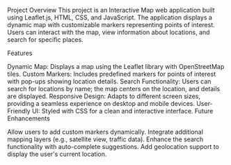 Project Overview
This project is an Interactive Map web application built using Leaflet.js, HTML, CSS, and JavaScript. The application displays a dynamic map with customizable markers representing points of interest. Users can interact with the map, view information about locations, and search for specific places.

Features

Dynamic Map: Displays a map using the Leaflet library with OpenStreetMap tiles.
Custom Markers: Includes predefined markers for points of interest with pop-ups showing location details.
Search Functionality: Users can search for locations by name; the map centers on the location, and details are displayed.
Responsive Design: Adapts to different screen sizes, providing a seamless experience on desktop and mobile devices.
User-Friendly UI: Styled with CSS for a clean and interactive interface.
Future Enhancements

Allow users to add custom markers dynamically.
Integrate additional mapping layers (e.g., satellite view, traffic data).
Enhance the search functionality with auto-complete suggestions.
Add geolocation support to display the user's current location.
